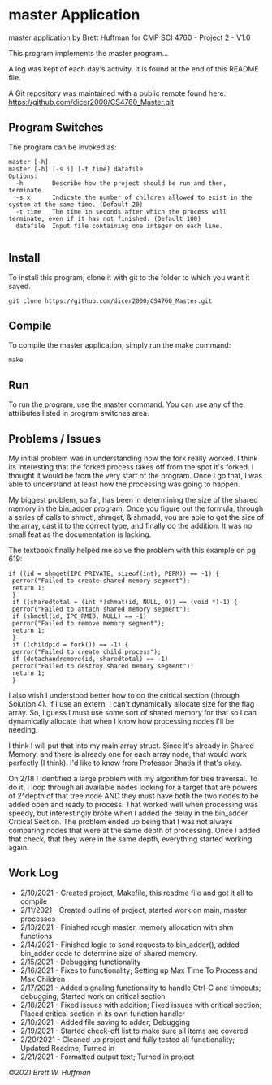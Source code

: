 # master Application

master application by Brett Huffman for CMP SCI 4760 - Project 2 - V1.0

This program implements the master program...

A log was kept of each day's activity.  It is found at the end of this README file.

A Git repository was maintained with a public remote found here: https://github.com/dicer2000/CS4760_Master.git

## Program Switches
The program can be invoked as:

```
master [-h]
master [-h] [-s i] [-t time] datafile
Options:
  -h        Describe how the project should be run and then, terminate.
  -s x      Indicate the number of children allowed to exist in the system at the same time. (Default 20)
  -t time   The time in seconds after which the process will terminate, even if it has not finished. (Default 100)
  datafile  Input file containing one integer on each line.
  
```

## Install
To install this program, clone it with git to the folder to which you want 
it saved.
```
git clone https://github.com/dicer2000/CS4760_Master.git
```
## Compile
To compile the master application, simply run the make command:
```
make
```
## Run
To run the program, use the master command.  You can use any of the attributes listed in program switches area.

## Problems / Issues

My initial problem was in understanding how the fork really worked.  I think its interesting that the forked process takes off from the spot it's forked.  I thought it would be from the very start of the program.  Once I go that, I was able to understand at least how the processing was going to happen.

My biggest problem, so far, has been in determining the size of the shared memory in the bin_adder program. Once you figure out the formula, through a series of calls to shmctl, shmget, & shmadd, you are able to get the size of the array, cast it to the correct type,  and finally do the addition.  It was no small feat as the documentation is lacking.

The textbook finally helped me solve the problem with this example on pg 619:
```
if ((id = shmget(IPC_PRIVATE, sizeof(int), PERM)) == -1) {
 perror("Failed to create shared memory segment");
 return 1;
 }
 if ((sharedtotal = (int *)shmat(id, NULL, 0)) == (void *)-1) {
 perror("Failed to attach shared memory segment");
 if (shmctl(id, IPC_RMID, NULL) == -1)
 perror("Failed to remove memory segment");
 return 1;
 }
 if ((childpid = fork()) == -1) {
 perror("Failed to create child process");
 if (detachandremove(id, sharedtotal) == -1)
 perror("Failed to destroy shared memory segment");
 return 1;
 }
```
I also wish I understood better how to do the critical section (through Solution 4).  If I use an extern, I can't dynamically allocate size for the flag array.  So, I guess I must use some sort of shared memory for that so I can dynamically allocate that when I know how processing nodes I'll be needing.

I think I will put that into my main array struct.  Since it's already in Shared Memory, and there is already one for each array node, that would work perfectly (I think).  I'd like to know from Professor Bhatia if that's okay.

On 2/18 I identified a large problem with my algorithm for tree traversal.  To do it, I loop through all available nodes looking for a target that are powers of 2^depth of that tree node AND they must have both the two nodes to be added open and ready to process.  That worked well when processing was speedy, but interestingly broke when I added the delay in the bin_adder Critical Section.  The problem ended up being that I was not always comparing nodes that were at the same depth of processing.  Once I added that check, that they were in the same depth, everything started working again.

## Work Log

- 2/10/2021 - Created project, Makefile, this readme file and got it all to compile
- 2/11/2021 - Created outline of project, started work on main, master processes
- 2/13/2021 - Finished rough master, memory allocation with shm functions
- 2/14/2021 - Finished logic to send requests to bin_adder(), added bin_adder code to determine size of shared memory.
- 2/15/2021 - Debugging functionality
- 2/16/2021 - Fixes to functionality; Setting up Max Time To Process and Max Children
- 2/17/2021 - Added signaling functionality to handle Ctrl-C and timeouts; debugging; Started work on critical section
- 2/18/2021 - Fixed issues with addition; Fixed issues with critical section; Placed critical section in its own function handler
- 2/10/2021 - Added file saving to adder; Debugging
- 2/19/2021 - Started check-off list to make sure all items are covered
- 2/20/2021 - Cleaned up project and fully tested all functionality; Updated Readme; Turned in
- 2/21/2021 - Formatted output text; Turned in project

*©2021 Brett W. Huffman*